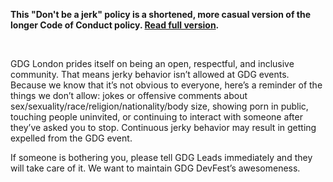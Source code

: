 __This "Don't be a jerk" policy is a shortened, more casual version of the longer Code of Conduct policy. [Read full version](http://meta.wikimedia.org/wiki/Don%27t_be_a_dick).__

<br/>

GDG London prides itself on being an open, respectful, and inclusive community. That means jerky behavior isn’t allowed at GDG events. Because we know that it’s not obvious to everyone, here’s a reminder of the things we don’t allow: jokes or offensive comments about sex/sexuality/race/religion/nationality/body size, showing porn in public, touching people uninvited, or continuing to interact with someone after they’ve asked you to stop. Continuous jerky behavior may result in getting expelled from the GDG event.

If someone is bothering you, please tell GDG Leads immediately and they will take care of it. We want to maintain GDG DevFest’s awesomeness.

<br/>
